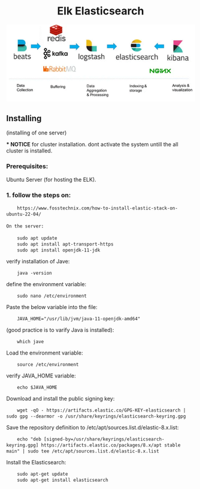 <div align="center">

# **Elk Elasticsearch**

![Elk Elasticsearch](../pic/elk.gif)
</div>

## Installing

(installing of one server)

__* NOTICE__ for cluster installation. dont activate the system untill the all cluster is installed.


### Prerequisites:

Ubuntu Server (for hosting the ELK).

### 1. follow the steps on: 

        https://www.fosstechnix.com/how-to-install-elastic-stack-on-ubuntu-22-04/

    On the server:

        sudo apt update
        sudo apt install apt-transport-https
        sudo apt install openjdk-11-jdk

  verify installation of Jave:

        java -version       

  define the environment variable:

        sudo nano /etc/environment

  Paste the below variable into the file:

        JAVA_HOME="/usr/lib/jvm/java-11-openjdk-amd64"

  (good practice is to varify Java is installed):

        which jave

  Load the environment variable:

        source /etc/environment

  verify JAVA_HOME variable:

        echo $JAVA_HOME
  
  Download and install the public signing key:

        wget -qO - https://artifacts.elastic.co/GPG-KEY-elasticsearch | sudo gpg --dearmor -o /usr/share/keyrings/elasticsearch-keyring.gpg

  Save the repository definition to /etc/apt/sources.list.d/elastic-8.x.list:

        echo "deb [signed-by=/usr/share/keyrings/elasticsearch-keyring.gpg] https://artifacts.elastic.co/packages/8.x/apt stable main" | sudo tee /etc/apt/sources.list.d/elastic-8.x.list

  Install the Elasticsearch:

        sudo apt-get update
        sudo apt-get install elasticsearch
